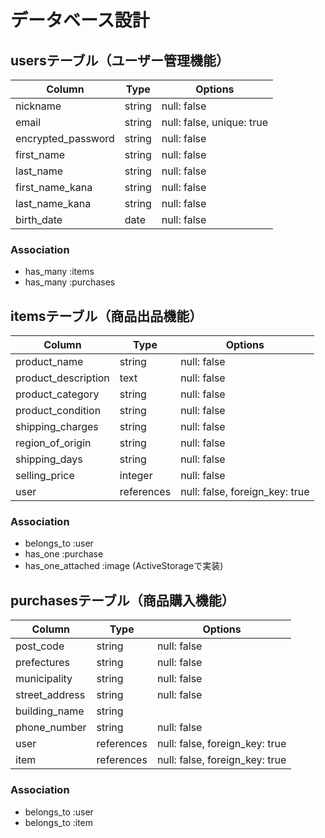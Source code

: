 # データベース設計

## usersテーブル（ユーザー管理機能）

| Column             | Type   | Options                  |
| ------------------ | ------ | ------------------------ |
| nickname           | string | null: false              |
| email              | string | null: false, unique: true|
| encrypted_password | string | null: false              |
| first_name         | string | null: false              |
| last_name          | string | null: false              |
| first_name_kana    | string | null: false              |
| last_name_kana     | string | null: false              |
| birth_date         | date   | null: false              |

### Association
- has_many :items
- has_many :purchases

## itemsテーブル（商品出品機能）

| Column             | Type       | Options                        |
| ------------------ | ---------- | ------------------------------ |
| product_name       | string     | null: false                    |
| product_description| text       | null: false                    |
| product_category   | string     | null: false                    |
| product_condition  | string     | null: false                    |
| shipping_charges   | string     | null: false                    |
| region_of_origin   | string     | null: false                    |
| shipping_days      | string     | null: false                    |
| selling_price      | integer    | null: false                    |
| user               | references | null: false, foreign_key: true |

### Association
- belongs_to :user
- has_one :purchase
- has_one_attached :image (ActiveStorageで実装)

## purchasesテーブル（商品購入機能）

| Column          | Type       | Options                        |
| --------------- | ---------- | ------------------------------ |
| post_code       | string     | null: false                    |
| prefectures     | string     | null: false                    |
| municipality    | string     | null: false                    |
| street_address  | string     | null: false                    |
| building_name   | string     |                                |
| phone_number    | string     | null: false                    |
| user            | references | null: false, foreign_key: true |
| item            | references | null: false, foreign_key: true |

### Association
- belongs_to :user
- belongs_to :item
